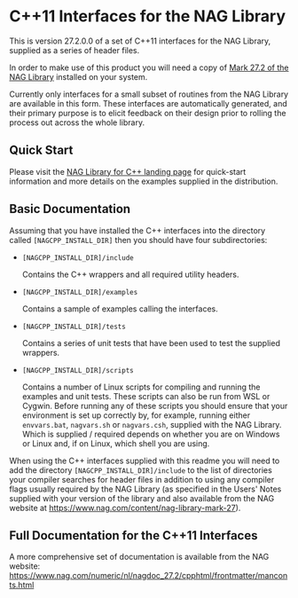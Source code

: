 # C++11 Interfaces for the NAG Library

This is version 27.2.0.0 of a set of C++11 interfaces for the NAG Library,
supplied as a series of header files.

In order to make use of this product you will need a copy of
[Mark 27.2 of the NAG Library](https://www.nag.com/content/nag-library)
installed on your system.

Currently only interfaces for a small subset of routines from the NAG Library
are available in this form. These interfaces are automatically generated, and
their primary purpose is to elicit feedback on their design prior to rolling
the process out across the whole library.

## Quick Start

Please visit the
[NAG Library for C++ landing page](https://www.nag.com/content/nag-library-c-plusplus)
for quick-start information and more details on the examples supplied in the
distribution.

## Basic Documentation

Assuming that you have installed the C++ interfaces into the directory called
`[NAGCPP_INSTALL_DIR]` then you should have four subdirectories:

* `[NAGCPP_INSTALL_DIR]/include`

  Contains the C++ wrappers and all required utility headers.

* `[NAGCPP_INSTALL_DIR]/examples`

  Contains a sample of examples calling the interfaces.

* `[NAGCPP_INSTALL_DIR]/tests`

  Contains a series of unit tests that have been used to test the supplied
  wrappers.

* `[NAGCPP_INSTALL_DIR]/scripts`

  Contains a number of Linux scripts for compiling and running the examples
  and unit tests. These scripts can also be run from WSL or Cygwin. Before
  running any of these scripts you should ensure that your environment is set
  up correctly by, for example, running either `envvars.bat`, `nagvars.sh` or
  `nagvars.csh`, supplied with the NAG Library. Which is supplied / required
  depends on whether you are on Windows or Linux and, if on Linux, which shell
  you are using.

When using the C++ interfaces supplied with this readme you will need to add
the directory `[NAGCPP_INSTALL_DIR]/include` to the list of directories your
compiler searches for header files in addition to using any compiler flags
usually required by the NAG Library (as specified in the Users' Notes supplied
with your version of the library and also available from the NAG website at
https://www.nag.com/content/nag-library-mark-27).

## Full Documentation for the C++11 Interfaces

A more comprehensive set of documentation is available from the NAG website:
https://www.nag.com/numeric/nl/nagdoc_27.2/cpphtml/frontmatter/manconts.html
